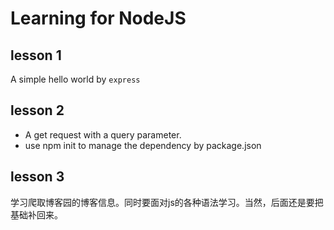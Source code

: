 # Learning for NodeJS

## lesson 1
A simple hello world by `express`

## lesson 2
- A get request with a query parameter.
- use npm init to manage the dependency by package.json

## lesson 3
学习爬取博客园的博客信息。同时要面对js的各种语法学习。当然，后面还是要把基础补回来。

